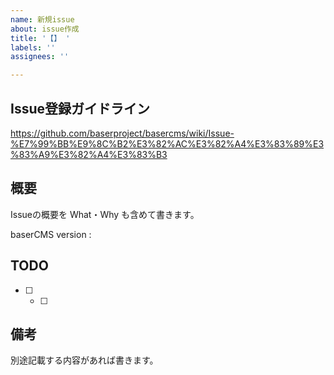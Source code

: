 ```yaml
---
name: 新規issue
about: issue作成
title: '【】 '
labels: ''
assignees: ''

---
```


## Issue登録ガイドライン

https://github.com/baserproject/basercms/wiki/Issue-%E7%99%BB%E9%8C%B2%E3%82%AC%E3%82%A4%E3%83%89%E3%83%A9%E3%82%A4%E3%83%B3

## 概要
Issueの概要を What・Why も含めて書きます。

baserCMS version : 
 
## TODO
- [ ]
  - [ ]
 
 
## 備考

別途記載する内容があれば書きます。
